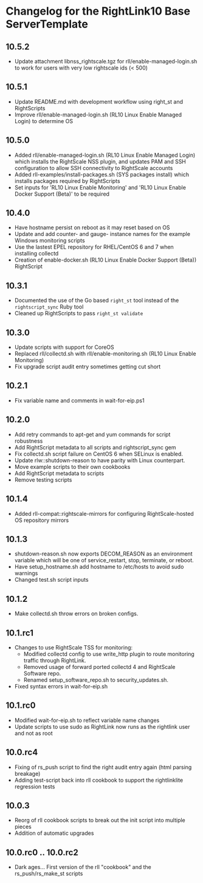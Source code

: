 Changelog for the RightLink10 Base ServerTemplate
=================================================

10.5.2
------
- Update attachment libnss_rightscale.tgz for rll/enable-managed-login.sh to work for users with very low rightscale ids (< 500)

10.5.1
------
- Update README.md with development workflow using right_st and RightScripts
- Improve rll/enable-managed-login.sh (RL10 Linux Enable Managed Login) to determine OS

10.5.0
------
- Added rll/enable-managed-login.sh (RL10 Linux Enable Managed Login) which installs the RightScale NSS plugin, and updates PAM and SSH configuration to allow SSH connectivity to RightScale accounts
- Added rll-examples/install-packages.sh (SYS packages install) which installs packages required by RightScripts
- Set inputs for 'RL10 Linux Enable Monitoring' and 'RL10 Linux Enable Docker Support (Beta)' to be required

10.4.0
------
- Have hostname persist on reboot as it may reset based on OS
- Update and add counter- and gauge- instance names for the example Windows monitoring scripts
- Use the lastest EPEL repository for RHEL/CentOS 6 and 7 when installing collectd
- Creation of enable-docker.sh (RL10 Linux Enable Docker Support (Beta)) RightScript

10.3.1
------
- Documented the use of the Go based `right_st` tool instead of the `rightscript_sync` Ruby tool
- Cleaned up RightScripts to pass `right_st validate`

10.3.0
------
- Update scripts with support for CoreOS
- Replaced rll/collectd.sh with rll/enable-monitoring.sh (RL10 Linux Enable Monitoring)
- Fix upgrade script audit entry sometimes getting cut short

10.2.1
------
- Fix variable name and comments in wait-for-eip.ps1

10.2.0
------
- Add retry commands to apt-get and yum commands for script robustness
- Add RightScript metadata to all scripts and rightscript_sync gem
- Fix collectd.sh script failure on CentOS 6 when SELinux is enabled.
- Update rlw::shutdown-reason to have parity with Linux counterpart.
- Move example scripts to their own cookbooks
- Add RightScript metadata to scripts
- Remove testing scripts

10.1.4
------
- Added rll-compat::rightscale-mirrors for configuring RightScale-hosted OS repository mirrors

10.1.3
------
- shutdown-reason.sh now exports DECOM_REASON as an environment variable which will
  be one of service_restart, stop, terminate, or reboot.
- Have setup_hostname.sh add hostname to /etc/hosts to avoid sudo warnings
- Changed test.sh script inputs

10.1.2
------
- Make collectd.sh throw errors on broken configs.

10.1.rc1
--------
- Changes to use RightScale TSS for monitoring:
  - Modified collectd config to use write_http plugin to route monitoring traffic through RightLink.
  - Removed usage of forward ported collectd 4 and RightScale Software repo.
  - Renamed setup_software_repo.sh to security_updates.sh.
- Fixed syntax errors in wait-for-eip.sh

10.1.rc0
--------
- Modified wait-for-eip.sh to reflect variable name changes
- Update scripts to use sudo as RightLink now runs as the rightlink user and not as root

10.0.rc4
--------
- Fixing of rs_push script to find the right audit entry again (html parsing breakage)
- Adding test-script back into rll cookbook to support the rightlinklite regression tests

10.0.3
------
- Reorg of rll cookbook scripts to break out the init script into multiple pieces
- Addition of automatic upgrades

10.0.rc0 .. 10.0.rc2
--------------------
- Dark ages... First version of the rll "cookbook" and the rs_push/rs_make_st scripts
